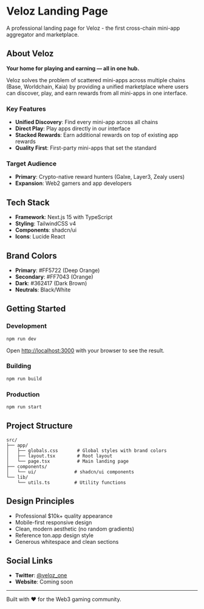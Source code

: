 # Veloz Landing Page

A professional landing page for Veloz - the first cross-chain mini-app aggregator and marketplace.

## About Veloz

**Your home for playing and earning — all in one hub.**

Veloz solves the problem of scattered mini-apps across multiple chains (Base, Worldchain, Kaia) by providing a unified marketplace where users can discover, play, and earn rewards from all mini-apps in one interface.

### Key Features

- **Unified Discovery**: Find every mini-app across all chains
- **Direct Play**: Play apps directly in our interface
- **Stacked Rewards**: Earn additional rewards on top of existing app rewards
- **Quality First**: First-party mini-apps that set the standard

### Target Audience

- **Primary**: Crypto-native reward hunters (Galxe, Layer3, Zealy users)
- **Expansion**: Web2 gamers and app developers

## Tech Stack

- **Framework**: Next.js 15 with TypeScript
- **Styling**: TailwindCSS v4
- **Components**: shadcn/ui
- **Icons**: Lucide React

## Brand Colors

- **Primary**: #FF5722 (Deep Orange)
- **Secondary**: #FF7043 (Orange)
- **Dark**: #362417 (Dark Brown)
- **Neutrals**: Black/White

## Getting Started

### Development

```bash
npm run dev
```

Open [http://localhost:3000](http://localhost:3000) with your browser to see the result.

### Building

```bash
npm run build
```

### Production

```bash
npm run start
```

## Project Structure

```
src/
├── app/
│   ├── globals.css       # Global styles with brand colors
│   ├── layout.tsx        # Root layout
│   └── page.tsx          # Main landing page
├── components/
│   └── ui/              # shadcn/ui components
└── lib/
    └── utils.ts         # Utility functions
```

## Design Principles

- Professional $10k+ quality appearance
- Mobile-first responsive design
- Clean, modern aesthetic (no random gradients)
- Reference ton.app design style
- Generous whitespace and clean sections

## Social Links

- **Twitter**: [@veloz_one](https://twitter.com/veloz_one)
- **Website**: Coming soon

---

Built with ❤️ for the Web3 gaming community.
